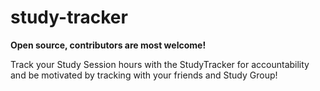 # study-tracker
**Open source, contributors are most welcome!**

Track your Study Session hours with the StudyTracker  for accountability and be motivated by tracking with your friends and Study Group! 
